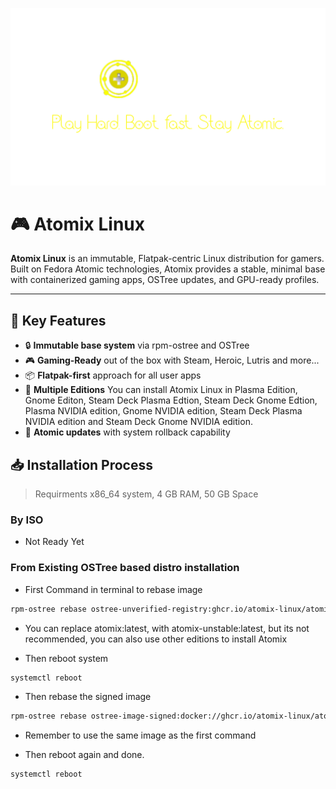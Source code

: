 ![Atomix Logo](assets/atomix-banner.png)

# 🎮 Atomix Linux

**Atomix Linux** is an immutable, Flatpak-centric Linux distribution for gamers. Built on Fedora Atomic technologies, Atomix provides a stable, minimal base with containerized gaming apps, OSTree updates, and GPU-ready profiles.

---

## 🚀 Key Features

- 🔒 **Immutable base system** via rpm-ostree and OSTree
- 🎮 **Gaming-Ready** out of the box with Steam, Heroic, Lutris and more...
- 📦 **Flatpak-first** approach for all user apps
- 🧱 **Multiple Editions** You can install Atomix Linux in Plasma Edition, Gnome Editon, Steam Deck Plasma Edtion, Steam Deck Gnome Edtion, Plasma NVIDIA edition, Gnome NVIDIA edition, Steam Deck Plasma NVIDIA edition and Steam Deck Gnome NVIDIA edition.
- 📡 **Atomic updates** with system rollback capability

## 📥 Installation Process
> Requirments x86_64 system, 4 GB RAM, 50 GB Space

### By ISO
- Not Ready Yet

### From Existing OSTree based distro installation
- First Command in terminal to rebase image

```bash
rpm-ostree rebase ostree-unverified-registry:ghcr.io/atomix-linux/atomix:latest
```
- You can replace atomix:latest, with atomix-unstable:latest, but its not recommended, you can also use other editions to install Atomix

- Then reboot system

```bash
systemctl reboot
```

- Then rebase the signed image

```bash
rpm-ostree rebase ostree-image-signed:docker://ghcr.io/atomix-linux/atomix:latest
```

- Remember to use the same image as the first command

- Then reboot again and done.

```bash
systemctl reboot
```
